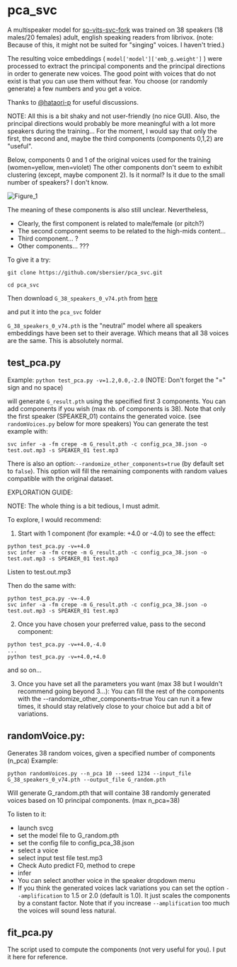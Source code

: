 # pca_svc

A multispeaker model for [so-vits-svc-fork](https://github.com/voicepaw/so-vits-svc-fork) was trained on 38 speakers (18 males/20 females) adult, english speaking readers from librivox. (note: Because of this, it might not be suited for "singing" voices. I haven't tried.)

The resulting voice embeddings ( `model['model']['emb_g.weight']` ) were processed to extract the principal components and the principal directions in order to generate new voices. 
The good point with voices that do not exist is that you can use them without fear. You choose (or randomly generate) a few numbers and you get a voice. 

Thanks to [@hataori-p](https://github.com/hataori-p) for useful discussions.

NOTE: All this is a bit shaky and not user-friendly (no nice GUI). Also, the principal directions would probably be more meaningful with a lot more speakers during the training... For the moment, I would say that only the first, the second and, maybe the third components (components 0,1,2) are "useful".

Below, components 0 and 1 of the original voices used for the training (women=yellow, men=violet)
The other components don't seem to exhibit clustering (except, maybe component 2). Is it normal? Is it due to the small number of speakers? I don't know.

![Figure_1](https://github.com/sbersier/pca_svc/assets/34165937/f9ba27e4-1c3c-483f-a51d-bbfeb1684068)



The meaning of these components is also still unclear.
Nevertheless,
- Clearly, the first component is related to male/female (or pitch?)
- The second component seems to be related to the high-mids content...
- Third component... ?
- Other components... ??? 


To give it a try:

`git clone https://github.com/sbersier/pca_svc.git`

`cd pca_svc`

Then download `G_38_speakers_0_v74.pth` from [here](https://drive.google.com/file/d/1wVuJqNt52KvLAOAYP7_Ib4nXaCzMkl-j/view?usp=sharing)

and put it into the `pca_svc` folder

`G_38_speakers_0_v74.pth` is the "neutral" model where all speakers embeddings have been set to their average.
Which means that all 38 voices are the same. This is absolutely normal.


## test_pca.py
Example:
`python test_pca.py -v=1.2,0.0,-2.0`   (NOTE: Don't forget the "=" sign and no space)

will generate `G_result.pth` using the specified first 3 components. You can add components if you wish (max nb. of components is 38). Note that only the first speaker (SPEAKER_01) contains the generated voice. (see `randomVoices.py` below for more speakers)
You can generate the test example with:

`svc infer -a -fm crepe -m G_result.pth -c config_pca_38.json -o test.out.mp3 -s SPEAKER_01 test.mp3` 

There is also an option:`--randomize_other_components=true`    (by default set to `false`).
This option will fill the remaining components with random values compatible with the original dataset. 

EXPLORATION GUIDE:

NOTE: The whole thing is a bit tedious, I must admit.

To explore, I would recommend:

1) Start with 1 component (for example: +4.0 or -4.0) to see the effect:
```
python test_pca.py -v=+4.0
svc infer -a -fm crepe -m G_result.pth -c config_pca_38.json -o test.out.mp3 -s SPEAKER_01 test.mp3 
```
Listen to test.out.mp3

Then do the same with:
```
python test_pca.py -v=-4.0
svc infer -a -fm crepe -m G_result.pth -c config_pca_38.json -o test.out.mp3 -s SPEAKER_01 test.mp3 
```

2) Once you have chosen your preferred value, pass to the second component:
```
python test_pca.py -v=+4.0,-4.0
...
python test_pca.py -v=+4.0,+4.0
```
and so on...

3) Once you have set all the parameters you want (max 38 but I wouldn't recommend going beyond 3...):
You can fill the rest of the components with the --randomize_other_components=true 
You can run it a few times, it should stay relatively close to your choice but add a bit of variations.


## randomVoice.py: 
Generates 38 random voices, given a specified number of components (n_pca)
Example:

`python randomVoices.py --n_pca 10 --seed 1234 --input_file G_38_speakers_0_v74.pth --output_file G_random.pth`

Will generate G_random.pth that will containe 38 randomly generated voices based on 10 principal components. (max n_pca=38)

To listen to it:
- launch svcg
- set the model file to G_random.pth
- set the config file to config_pca_38.json
- select a voice
- select input test file test.mp3
- Check Auto predict F0, method to crepe
- infer
- You can select another voice in the speaker dropdown menu
- If you think the generated voices lack variations you can set the option `--amplification` to 1.5 or 2.0 (default is 1.0). It just scales the components by a constant factor. Note that if you increase `--amplification` too much the voices will sound less natural.


## fit_pca.py
The script used to compute the components (not very useful for you). I put it here for reference.
